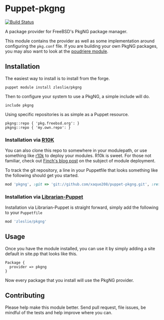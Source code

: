 Puppet-pkgng
===

[![Build Status](https://travis-ci.org/xaque208/puppet-pkgng.png)](https://travis-ci.org/xaque208/puppet-pkgng)


A package provider for FreeBSD's PkgNG package manager.

This module contains the provider as well as some implementation around
configuring the `pkg.conf` file.  If you are building your own PkgNG packages,
you may also want to look at the [poudriere
module](https://github.com/xaque208/puppet-poudriere).

## Installation

The easiest way to install is to install from the forge.

```
puppet module install zleslie/pkgng
```

Then to configure your system to use a PkgNG, a simple include will do.

```Puppet
include pkgng
```

Using specific repositories is as simple as a Puppet resource.

```Puppet
pkgng::repo { 'pkg.freebsd.org': }
pkgng::repo { 'my.own.repo': }
```

### Installation via [R10K](https://github.com/adrienthebo/r10k)

You can also clone this repo to somewhere in your modulepath, or use something
like [r10k](https://github.com/adrienthebo/r10k) to deploy your modules.  R10k
is sweet.  For those not familiar, check out [Finch's blog
post](http://somethingsinistral.net/blog/rethinking-puppet-deployment/) on the
subject of module deployment.

To track the git repository, a line in your Puppetfile that looks something
like the following should get you started.

```Ruby
mod 'pkgng', :git => 'git://github.com/xaque208/puppet-pkgng.git', :ref => '0.2.0'
```

### Installation via [Librarian-Puppet](http://librarian-puppet.com/)

Installation via Librarian-Puppet is straight forward, simply add the
following to your `Puppetfile`

```Ruby
mod 'zleslie/pkgng'
```

## Usage

Once you have the module installed, you can use it by simply adding a site
default in site.pp that looks like this.

```Puppet
Package {
  provider => pkgng
}
```

Now every package that you install will use the PkgNG provider.

## Contributing

Please help make this module better.  Send pull request, file issues, be
mindful of the tests and help improve where you can.

